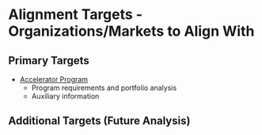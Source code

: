 # Alignment Targets - Organizations/Markets to Align With

## Primary Targets

- [Accelerator Program](https://accelerator.com)
  - Program requirements and portfolio analysis
  - Auxiliary information

## Additional Targets (Future Analysis)

<!-- Add additional organizations/markets for alignment analysis -->
<!--
- **Venture Capital Firms**: For broader investment landscape analysis
- **Enterprise Customers**: For market validation and positioning
- **Government Agencies**: For specific market segment alignment
- **Industry Associations**: For regulatory and compliance alignment
-->